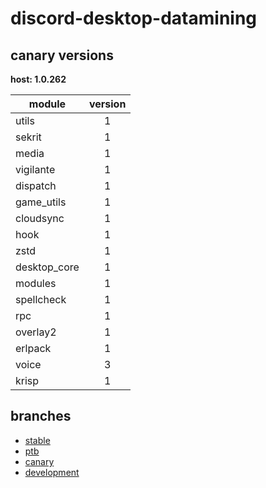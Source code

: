 # discord-desktop-datamining

## canary versions

**host: 1.0.262**

| module | version |
| ------ | :-----: |
| utils | 1 |
| sekrit | 1 |
| media | 1 |
| vigilante | 1 |
| dispatch | 1 |
| game_utils | 1 |
| cloudsync | 1 |
| hook | 1 |
| zstd | 1 |
| desktop_core | 1 |
| modules | 1 |
| spellcheck | 1 |
| rpc | 1 |
| overlay2 | 1 |
| erlpack | 1 |
| voice | 3 |
| krisp | 1 |

## branches

- [stable](https://github.com/OpenAsar/discord-desktop-datamining/tree/stable)
- [ptb](https://github.com/OpenAsar/discord-desktop-datamining/tree/ptb)
- [canary](https://github.com/OpenAsar/discord-desktop-datamining/tree/canary)
- [development](https://github.com/OpenAsar/discord-desktop-datamining/tree/development)